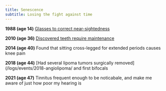 ```yaml
---
title: Senescence
subtitle: Losing the fight against time
---
```


**1988 (age 14)**
[Glasses to correct near-sightedness](/logs/events/1989-respectacled/)

**2010 (age 36)**
[Discovered teeth require maintenance](/2010/05/10/defective.html)

**2014 (age 40)**
Found that sitting cross-legged for extended periods causes knee pain

**2018 (age 44)**
[Had several lipoma tumors surgically removed](/logs/events/2018-angiolipoma/
and first bifocals

**2021 (age 47)**
Tinnitus frequent enough to be noticabale, and make me aware of just how poor my hearing is
